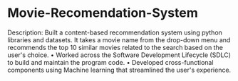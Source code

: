 # Movie-Recomendation-System
Description: Built a content-based recommendation system using python libraries and datasets. It takes a movie name from the drop-down menu and recommends the top 10 similar movies related to the search based on the user's choice.
•	Worked across the Software Development Lifecycle (SDLC) to build and maintain the program code.
•	Developed cross-functional components using Machine learning that streamlined the user's experience.
